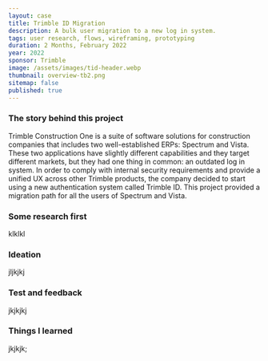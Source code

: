 ```yaml
---
layout: case
title: Trimble ID Migration
description: A bulk user migration to a new log in system.
tags: user research, flows, wireframing, prototyping
duration: 2 Months, February 2022
year: 2022
sponsor: Trimble
image: /assets/images/tid-header.webp
thumbnail: overview-tb2.png
sitemap: false
published: true
---
```


### The story behind this project

Trimble Construction One is a suite of software solutions for construction companies that includes two well-established ERPs: Spectrum and Vista. These two applications have slightly different capabilities and they target different markets, but they had one thing in common: an outdated log in system. In order to comply with internal security requirements and provide a unified UX across other Trimble products, the company decided to start using a new authentication system called Trimble ID. This project provided a migration path for all the users of Spectrum and Vista.

### Some research first

klklkl

### Ideation

jljkjkj

### Test and feedback

jkjkjkj

### Things I learned

jkjkjk;

<script src="/assets/js/flickity.js"></script>
